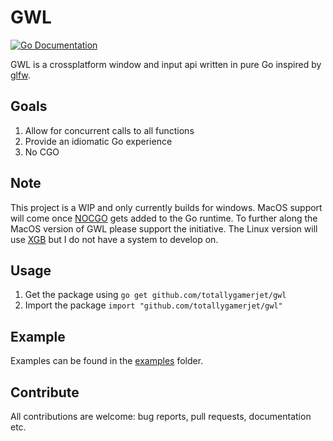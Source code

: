 GWL
======
[![Go Documentation](http://img.shields.io/badge/go-documentation-blue.svg?style=flat-square)][godocs]

[godocs]: http://godoc.org/github.com/totallygamerjet/gwl
GWL is a crossplatform window and input api written in pure Go inspired by [glfw](https://github.com/glfw/glfw).

## Goals
1. Allow for concurrent calls to all functions
2. Provide an idiomatic Go experience
3. No CGO

## Note
This project is a WIP and only currently builds for windows. MacOS support will come once [NOCGO](https://github.com/notti/nocgo) 
gets added to the Go runtime. To further along the MacOS version of GWL please support the initiative. 
The Linux version will use [XGB](https://github.com/BurntSushi/xgb) but I do not have a system to develop on.

## Usage
1. Get the package using `go get github.com/totallygamerjet/gwl`
3. Import the package `import "github.com/totallygamerjet/gwl"`

## Example
Examples can be found in the [examples](https://github.com/TotallyGamerJet/gwl/tree/master/examples) folder.

## Contribute
All contributions are welcome: bug reports, pull requests, documentation etc.
